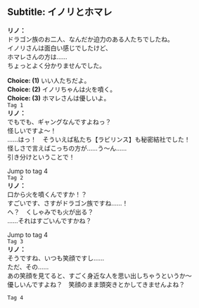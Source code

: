 # 

  
## Subtitle: イノリとホマレ
  
**リノ：**  
ドラゴン族のお二人、なんだか迫力のある人たちでしたね。  
イノリさんは面白い感じでしたけど、  
ホマレさんの方は……  
ちょっとよく分かりませんでした。  
  
**Choice: (1)**  いい人たちだよ。  
**Choice: (2)**  イノリちゃんは火を噴く。  
**Choice: (3)**  ホマレさんは優しいよ。  
`Tag 1`  
**リノ：**  
でもでも、ギャングなんですよねっ？  
怪しいですよ～！  
……はっ！　そういえば私たち【ラビリンス】も秘密結社でした！  
怪しさで言えばこっちの方が……う～ん……  
引き分けということで！  
  
Jump to tag 4  
`Tag 2`  
**リノ：**  
口から火を噴くんですか！？  
すごいです、さすがドラゴン族ですね……！  
へ？　くしゃみでも火が出る？  
……それはすごいんですかね？  
  
Jump to tag 4  
`Tag 3`  
**リノ：**  
そうですね、いつも笑顔ですし……  
ただ、その……  
あの笑顔を見てると、すごく身近な人を思い出しちゃうというか～  
優しいんですよね？　笑顔のまま頭突きとかしてきませんよね？  
  
`Tag 4`  
